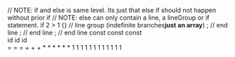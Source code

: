 
// NOTE: if and else is same level. Its just that else if should not happen without prior if
// NOTE: else can only contain a line, a lineGroup or if statement.
                      if
    2 > 1                            {} // line group (indefinite branches**just an array**)
                ; // end line   ; // end line   ; // end line 
                  const           const           const  
                      id                id              id                
                        =                 =               =
                          +                +               +
                        *     *         *     *         *     *
                      1   1 1   1     1   1 1   1     1   1 1   1